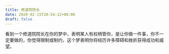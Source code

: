 ```yaml
---
title: 修道院院长
date: 2020-02-15T20:54:12+08:00
draft: false
---
```


看到一个修道院院长在你的梦中，表明某人有权柄管你，是让你做一件事，你不一定要做的，你觉得限制或制约，这个梦表明你将经历许多障碍和挫折获得成功和威望。

